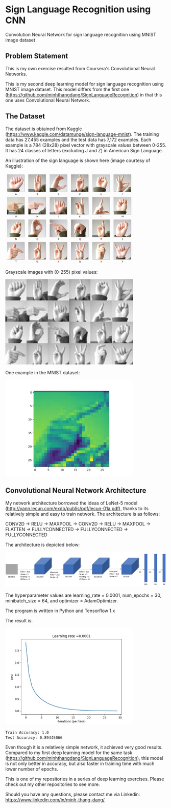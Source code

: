 # Sign Language Recognition using CNN
Convolution Neural Network for sign language recognition using MNIST image dataset

## Problem Statement

This is my own exercise resulted from Coursera's Convolutional Neural Networks.

This is my second deep learning model for sign language recognition using MNIST
image dataset. This model differs from the first one (https://github.com/minhthangdang/SignLanguageRecognition) in that this one uses Convolutional Neural Network.

## The Dataset

The dataset is obtained from Kaggle (https://www.kaggle.com/datamunge/sign-language-mnist).
The training data has 27,455 examples and the test data has 7,172 examples. Each
example is a 784 (28x28) pixel vector with grayscale values between 0-255. It has
24 classes of letters (excluding J and Z) in American Sign Language.

An illustration of the sign language is shown here (image courtesy of Kaggle):

<img src="https://raw.githubusercontent.com/minhthangdang/minhthangdang.github.io/master/datasets_3258_5337_amer_sign2.png" alt="Sign Language" width="400"/><br>

Grayscale images with (0-255) pixel values:

<img src="https://raw.githubusercontent.com/minhthangdang/minhthangdang.github.io/master/datasets_3258_5337_amer_sign3.png" alt="Sign Language" width="400"/><br>

One example in the MNIST dataset:

<img src="https://github.com/minhthangdang/minhthangdang.github.io/blob/master/mnist-example.JPG?raw=true" alt="Sign Language" width="400"/><br>

## Convolutional Neural Network Architecture

My network architecture borrowed the ideas of LeNet-5 model (http://yann.lecun.com/exdb/publis/pdf/lecun-01a.pdf), thanks to its relatively simple and easy to train network. The architecture is as follows:

CONV2D -> RELU -> MAXPOOL -> CONV2D -> RELU -> MAXPOOL -> FLATTEN -> FULLYCONNECTED -> FULLYCONNECTED -> FULLYCONNECTED

The architecture is depicted below:

<img src="https://github.com/minhthangdang/minhthangdang.github.io/blob/master/conv-net-sign.JPG?raw=true" alt="Convolutional Network Architecture"/><br>

The hyperparameter values are learning_rate = 0.0001, num_epochs = 30, minibatch_size = 64,
and optimizer = AdamOptimizer.

The program is written in Python and Tensorflow 1.x

The result is:

<img src="https://github.com/minhthangdang/minhthangdang.github.io/blob/master/sign-cost-cnn.JPG?raw=true" alt="Cost Function Plot" width="400"/><br>

```
Train Accuracy: 1.0
Test Accuracy: 0.89445066
```

Even though it is a relatively simple network, it achieved very good results. Compared to my first deep learning model for the same task (https://github.com/minhthangdang/SignLanguageRecognition), this model is not only better in accuracy, but also faster in training time with much lower number of epochs.

This is one of my repositories in a series of deep learning exercises. Please check out
my other repositories to see more.

Should you have any questions, please contact me via Linkedin: https://www.linkedin.com/in/minh-thang-dang/
